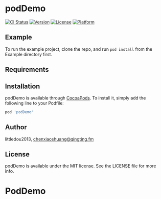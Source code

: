 # podDemo

[![CI Status](http://img.shields.io/travis/littledou2013/podDemo.svg?style=flat)](https://travis-ci.org/littledou2013/podDemo)
[![Version](https://img.shields.io/cocoapods/v/podDemo.svg?style=flat)](http://cocoapods.org/pods/podDemo)
[![License](https://img.shields.io/cocoapods/l/podDemo.svg?style=flat)](http://cocoapods.org/pods/podDemo)
[![Platform](https://img.shields.io/cocoapods/p/podDemo.svg?style=flat)](http://cocoapods.org/pods/podDemo)

## Example

To run the example project, clone the repo, and run `pod install` from the Example directory first.

## Requirements

## Installation

podDemo is available through [CocoaPods](http://cocoapods.org). To install
it, simply add the following line to your Podfile:

```ruby
pod 'podDemo'
```

## Author

littledou2013, chenxiaoshuang@qingting.fm

## License

podDemo is available under the MIT license. See the LICENSE file for more info.
# PodDemo
